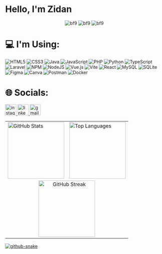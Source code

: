 <!--
**zidaneelfasya/zidaneelfasya** is a ✨ _special_ ✨ repository because its `README.md` (this file) appears on your GitHub profile.

Here are some ideas to get you started:

- 🔭 I’m currently working on ...
- 🌱 I’m currently learning ...
- 👯 I’m looking to collaborate on ...
- 🤔 I’m looking for help with ...
- 💬 Ask me about ...
- 📫 How to reach me: ...
- 😄 Pronouns: ...
- ⚡ Fun fact: ...
-->



# Hello, I'm Zidan
<div align="center">
  <img src="https://github.com/user-attachments/assets/bcfc9a3d-59fe-4299-88a7-01c42d9ee2a8" alt="bf9" />
  <img src="https://github.com/user-attachments/assets/bcfc9a3d-59fe-4299-88a7-01c42d9ee2a8" alt="bf9" />
  <img src="https://github.com/user-attachments/assets/bcfc9a3d-59fe-4299-88a7-01c42d9ee2a8" alt="bf9" />
</div>




</a>

# 💻 I'm Using:
![HTML5](https://img.shields.io/badge/html5-%23E34F26.svg?style=for-the-badge&logo=html5&logoColor=white) 
![CSS3](https://img.shields.io/badge/css3-%231572B6.svg?style=for-the-badge&logo=css3&logoColor=white) 
![Java](https://img.shields.io/badge/java-%23ED8B00.svg?style=for-the-badge&logo=openjdk&logoColor=white) 
![JavaScript](https://img.shields.io/badge/javascript-%23323330.svg?style=for-the-badge&logo=javascript&logoColor=%23F7DF1E) 
![PHP](https://img.shields.io/badge/php-%23777BB4.svg?style=for-the-badge&logo=php&logoColor=white) 
![Python](https://img.shields.io/badge/python-3670A0?style=for-the-badge&logo=python&logoColor=ffdd54) 
![TypeScript](https://img.shields.io/badge/typescript-%23007ACC.svg?style=for-the-badge&logo=typescript&logoColor=white) 
![Laravel](https://img.shields.io/badge/laravel-%23FF2D20.svg?style=for-the-badge&logo=laravel&logoColor=white) 
![NPM](https://img.shields.io/badge/NPM-%23CB3837.svg?style=for-the-badge&logo=npm&logoColor=white) 
![NodeJS](https://img.shields.io/badge/node.js-6DA55F?style=for-the-badge&logo=node.js&logoColor=white) 
![Vue.js](https://img.shields.io/badge/vue.js-%2335495e.svg?style=for-the-badge&logo=vuedotjs&logoColor=%234FC08D) 
![Vite](https://img.shields.io/badge/vite-%23646CFF.svg?style=for-the-badge&logo=vite&logoColor=white) 
![React](https://img.shields.io/badge/react-%2320232a.svg?style=for-the-badge&logo=react&logoColor=%2361DAFB) 
![MySQL](https://img.shields.io/badge/mysql-4479A1.svg?style=for-the-badge&logo=mysql&logoColor=white) 
![SQLite](https://img.shields.io/badge/sqlite-%2307405e.svg?style=for-the-badge&logo=sqlite&logoColor=white) 
![Figma](https://img.shields.io/badge/figma-%23F24E1E.svg?style=for-the-badge&logo=figma&logoColor=white) 
![Canva](https://img.shields.io/badge/Canva-%2300C4CC.svg?style=for-the-badge&logo=Canva&logoColor=white) 
![Postman](https://img.shields.io/badge/Postman-FF6C37?style=for-the-badge&logo=postman&logoColor=white) 
![Docker](https://img.shields.io/badge/docker-%230db7ed.svg?style=for-the-badge&logo=docker&logoColor=white)


# 🌐 Socials:

<a href="https://instagram.com/zidaneelfasyaa" target="blank">  
  <img src="https://img.shields.io/static/v1?message=Instagram&logo=instagram&label=&color=E4405F&logoColor=white&labelColor=&style=for-the-badge" height="35" alt="instagram logo"  />
</a>
<a href="https://linkedin.com/in/zidaneelfasyaa" target="blank">  
  <img src="https://img.shields.io/static/v1?message=LinkedIn&logo=linkedin&label=&color=0077B5&logoColor=white&labelColor=&style=for-the-badge" height="35" alt="linkedin logo"  />
</a>
<a href="mailto:zidaneelfasyaa@gmail.com" target="blank">  
  <img src="https://img.shields.io/static/v1?message=Gmail&logo=gmail&label=&color=D14836&logoColor=white&labelColor=&style=for-the-badge" height="35" alt="gmail logo"  />

<br>

<table>
  <tr>
    <td>
      <img src="https://github-readme-stats.vercel.app/api?username=zidaneelfasya&theme=radical&hide_border=false&include_all_commits=false&count_private=false" alt="GitHub Stats" height="180px" />
    </td>
    <td>
      <img src="https://github-readme-stats.vercel.app/api/top-langs/?username=zidaneelfasya&theme=radical&hide_border=false&include_all_commits=false&count_private=false&layout=compact" alt="Top Languages" height="180px" />
    </td>
  </tr>
  <tr>
    <td colspan="2" align="center">
      <img src="https://github-readme-streak-stats.herokuapp.com/?user=zidaneelfasya&theme=radical&hide_border=false" alt="GitHub Streak" height="180px" />
    </td>
  </tr>
</table>




<picture>
  <source media="(prefers-color-scheme: dark)" srcset="https://raw.githubusercontent.com/zidaneelfasya/zidaneelfasya/output/github-snake-dark.svg" />
  <source media="(prefers-color-scheme: light)" srcset="https://raw.githubusercontent.com/zidaneelfasya/zidaneelfasya/output/github-snake.svg" />
  <img alt="github-snake" src="https://raw.githubusercontent.com/tobiasmeyhoefer/tobiasmeyhoefer/output/github-snake.svg" />
</picture>
